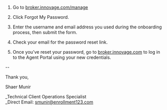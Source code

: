 1. Go to [broker.innovage.com/manage](http://broker.innovage.com/manage "http://broker.innovage.com/manage") 

2. Click Forgot My Password.

3. Enter the username and email address you used during the onboarding process, then submit the form.

4. Check your email for the password reset link.

5. Once you’ve reset your password, go to [broker.innovage.com](http://broker.innovage.com/ "http://broker.innovage.com/") to log in to the Agent Portal using your new credentials.

-- 

Thank you, 

Shaer Munir

_Technical Client Operations Specialist  
_Direct Email: [smunir@enrollment123.com](mailto:landrews@enrollment123.com "mailto:landrews@enrollment123.com")